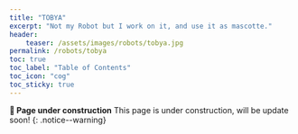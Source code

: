```yaml
---
title: "TOBYA"
excerpt: "Not my Robot but I work on it, and use it as mascotte."
header: 
    teaser: /assets/images/robots/tobya.jpg
permalink: /robots/tobya
toc: true
toc_label: "Table of Contents"
toc_icon: "cog"
toc_sticky: true
---
```


**:construction: Page under construction** This page is under construction, will be update soon!
{: .notice--warning}
